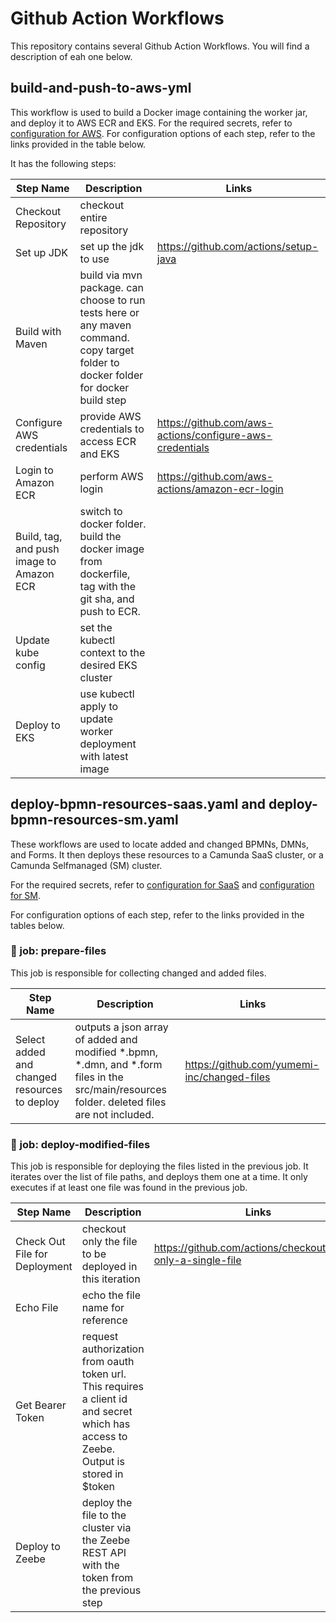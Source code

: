 # Github Action Workflows
This repository contains several Github Action Workflows. You will find a description of eah one below.


## build-and-push-to-aws-yml
This workflow is used to build a Docker image containing the worker jar, and deploy it to AWS ECR and EKS.
For the required secrets, refer to [configuration for AWS](../README.md).
For configuration options of each step, refer to the links provided in the table below.

It has the following steps:


| Step Name                                | Description                                                                                                                         | Links                                                    |
|------------------------------------------|-------------------------------------------------------------------------------------------------------------------------------------|----------------------------------------------------------|
| Checkout Repository                      | checkout entire repository                                                                                                          |                                                          |
| Set up JDK                               | set up the jdk to use                                                                                                               | https://github.com/actions/setup-java                    |
| Build with Maven                         | build via mvn package. can choose to run tests here or any maven command. copy target folder to docker folder for docker build step |                                                          |
| Configure AWS credentials                | provide AWS credentials to access ECR and EKS                                                                                       | https://github.com/aws-actions/configure-aws-credentials |
| Login to Amazon ECR                      | perform AWS login                                                                                                                   | https://github.com/aws-actions/amazon-ecr-login          |
| Build, tag, and push image to Amazon ECR | switch to docker folder. build the docker image from dockerfile, tag with the git sha, and push to ECR.                             |                                                          |
| Update kube config                       | set the kubectl context to the desired EKS cluster                                                                                  |                                                          |
| Deploy to EKS                            | use kubectl apply to update worker deployment with latest image                                                                     |                                                          |


## deploy-bpmn-resources-saas.yaml and deploy-bpmn-resources-sm.yaml
These workflows are used to locate added and changed BPMNs, DMNs, and Forms. It then deploys these resources to a Camunda SaaS cluster, or a Camunda Selfmanaged (SM) cluster. 

For the required secrets, refer to [configuration for SaaS](../README.md) and [configuration for SM](../README.md). 

For configuration options of each step, refer to the links provided in the tables below.

### 🔵 job: prepare-files

This job is responsible for collecting changed and added files.

| Step Name                                    | Description                                                                                                                                  | Links                                       |
|----------------------------------------------|----------------------------------------------------------------------------------------------------------------------------------------------|---------------------------------------------|
| Select added and changed resources to deploy | outputs a json array of added and modified *.bpmn, *.dmn, and *.form files in the src/main/resources folder. deleted files are not included. | https://github.com/yumemi-inc/changed-files |

### 🔵 job: deploy-modified-files

This job is responsible for deploying the files listed in the previous job. It iterates over the list of file paths, and deploys them one at a time.
It only executes if at least one file was found in the previous job.

| Step Name                     | Description                                                                                                                            | Links                                                        |
|-------------------------------|----------------------------------------------------------------------------------------------------------------------------------------|--------------------------------------------------------------|
| Check Out File for Deployment | checkout only the file to be deployed in this iteration                                                                                | https://github.com/actions/checkout#fetch-only-a-single-file |
| Echo File                     | echo the file name for reference                                                                                                       |                                                              |
| Get Bearer Token              | request authorization from oauth token url. This requires a client id and secret which has access to Zeebe. Output is stored in $token |                                                              |
| Deploy to Zeebe               | deploy the file to the cluster via the Zeebe REST API with the token from the previous step                                            |                                                              |

